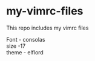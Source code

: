 # my-vimrc-files
This repo includes my vimrc files

Font - consolas <br>
size -17 <br>
theme - elflord <br>
